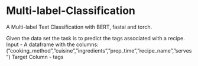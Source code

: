 # Multi-label-Classification
A Multi-label Text Classification with BERT, fastai and torch. 

Given the data set the task is to predict the tags associated with a recipe.
Input - A dataframe with the columns:(”cooking_method”,”cuisine”,”ingredients”,”prep_time”,”recipe_name”,”serves”)
Target Column - tags
